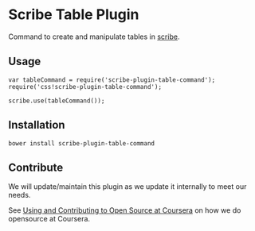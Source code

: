 # Scribe Table Plugin

Command to create and manipulate tables in [scribe](https://github.com/guardian/scribe/).

## Usage

```
var tableCommand = require('scribe-plugin-table-command');
require('css!scribe-plugin-table-command');

scribe.use(tableCommand());
```

## Installation

```
bower install scribe-plugin-table-command
```

## Contribute

We will update/maintain this plugin as we update it internally to meet our needs.

See [Using and Contributing to Open Source at Coursera](https://tech.coursera.org/blog/2014/09/08/using-and-contributing-to-open-source-at-coursera/) on how we do
opensource at Coursera.